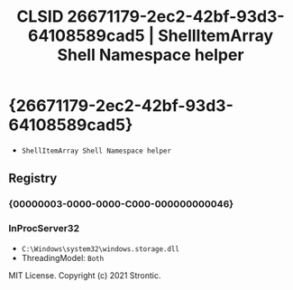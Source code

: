 ﻿---
title: "CLSID 26671179-2ec2-42bf-93d3-64108589cad5 | ShellItemArray Shell Namespace helper"
excerpt: What is COM-Object CLSID 26671179-2ec2-42bf-93d3-64108589cad5?
---

# {26671179-2ec2-42bf-93d3-64108589cad5}

* `ShellItemArray Shell Namespace helper`

## Registry


### {00000003-0000-0000-C000-000000000046}


### InProcServer32

* `C:\Windows\system32\windows.storage.dll`
* ThreadingModel: `Both`

MIT License. Copyright (c) 2021 Strontic.


